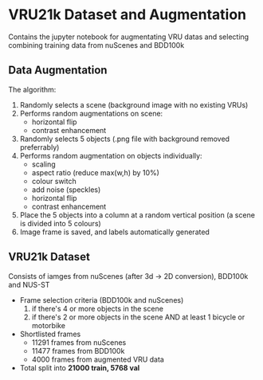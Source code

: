 # VRU21k Dataset and Augmentation
Contains the jupyter notebook for augmentating VRU datas and selecting combining training data from nuScenes and BDD100k

## Data Augmentation
The algorithm:
1. Randomly selects a scene (background image with no existing VRUs)
2. Performs random augmentations on scene:
    * horizontal flip
    * contrast enhancement
3. Randomly selects 5 objects (.png file with background removed preferrably)
4. Performs random augmentation on objects individually:
    * scaling
    * aspect ratio (reduce max(w,h) by 10%)
    * colour switch
    * add noise (speckles)
    * horizontal flip
    * contrast enhancement
5. Place the 5 objects into a column at a random vertical position (a scene is divided into 5 colours)
6. Image frame is saved, and labels automatically generated
  
## VRU21k Dataset
Consists of iamges from nuScenes (after 3d -> 2D conversion), BDD100k and NUS-ST

* Frame selection criteria (BDD100k and nuScenes)
    1. if there's 4 or more objects in the scene
    2. if there's 2 or more objects in the scene AND at least 1 bicycle or motorbike
* Shortlisted frames
    * 11291 frames from nuScenes
    * 11477 frames from BDD100k
    * 4000 frames from augmented VRU data
* Total split into **21000 train, 5768 val**
